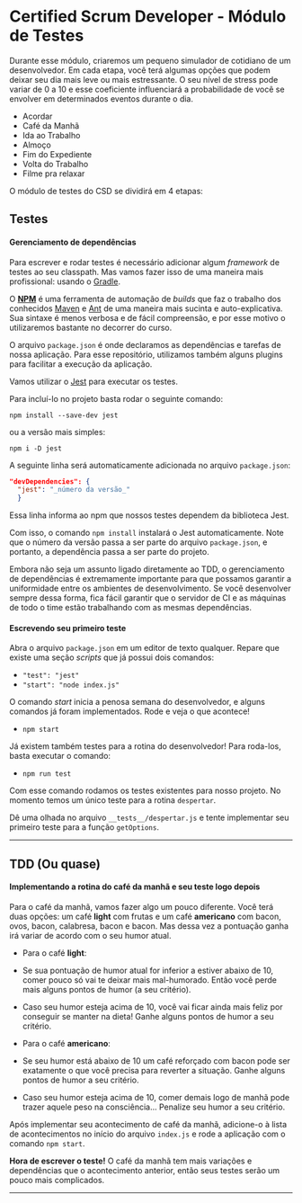 Certified Scrum Developer - Módulo de Testes
=========

Durante esse módulo, criaremos um pequeno simulador de cotidiano de um desenvolvedor. Em cada etapa, você terá algumas opções que podem deixar seu dia mais leve ou mais estressante. O seu nível de stress pode variar de 0 a 10 e esse coeficiente influenciará a probabilidade de você se envolver em determinados eventos durante o dia.

- Acordar
- Café da Manhã
- Ida ao Trabalho
- Almoço
- Fim do Expediente
- Volta do Trabalho
- Filme pra relaxar

O módulo de testes do CSD se dividirá em 4 etapas:


## Testes

#### Gerenciamento de dependências

Para escrever e rodar testes é necessário adicionar algum *framework* de testes ao seu classpath. Mas vamos fazer isso de uma maneira mais profissional: usando o [Gradle][1].

O [**NPM**][1] é uma ferramenta de automação de *builds* que faz o trabalho dos conhecidos [Maven][2] e [Ant][3] de uma maneira mais sucinta e auto-explicativa. 
Sua sintaxe é menos verbosa e de fácil compreensão, e por esse motivo o utilizaremos bastante no decorrer do curso.

O arquivo `package.json` é onde declaramos as dependências e tarefas de nossa aplicação. 
Para esse repositório, utilizamos também alguns plugins para facilitar a execução da aplicação.

Vamos utilizar o [Jest][4] para executar os testes. 

Para incluí-lo no projeto basta rodar o seguinte comando:

`npm install --save-dev jest`

ou a versão mais simples:

`npm i -D jest`

A seguinte linha será automaticamente adicionada no arquivo `package.json`:

```json
"devDependencies": {
  "jest": "_número da versão_"
  }
```

Essa linha informa ao npm que nossos testes dependem da biblioteca Jest. 

Com isso, o comando `npm install` instalará o Jest automaticamente. Note que o número da versão passa a ser parte do arquivo `package.json`, e portanto, a dependência passa a ser parte do projeto.

Embora não seja um assunto ligado diretamente ao TDD, o gerenciamento de dependências é extremamente importante para que possamos garantir a uniformidade entre os ambientes de desenvolvimento. Se você desenvolver sempre dessa forma, fica fácil garantir que o servidor de CI e as máquinas de todo o time estão trabalhando com as mesmas dependências.

#### Escrevendo seu primeiro teste

Abra o arquivo `package.json` em um editor de texto qualquer. Repare que existe uma seção _scripts_ que já possui dois comandos:

* `"test": "jest"`
* `"start": "node index.js"`

O comando *start* inicia a penosa semana do desenvolvedor, e alguns comandos já foram implementados. Rode e veja o que acontece!

* `npm start`

Já existem também testes para a rotina do desenvolvedor! Para roda-los, basta executar o comando:

* `npm run test`

Com esse comando rodamos os testes existentes para nosso projeto. No momento temos um único teste para a rotina `despertar`.

Dê uma olhada no arquivo `__tests__/despertar.js` e tente implementar seu primeiro teste para a função `getOptions`.

------------------

## TDD (Ou quase)

#### Implementando a rotina do café da manhã e seu teste logo depois

Para o café da manhã, vamos fazer algo um pouco diferente. Você terá duas opções: um café **light** com frutas e um café **americano** com bacon, ovos, bacon, calabresa, bacon e bacon. Mas dessa vez a pontuação ganha irá variar de acordo com o seu humor atual.

* Para o café **light**:
 * Se sua pontuação de humor atual for inferior a estiver abaixo de 10, comer pouco só vai te deixar mais mal-humorado. Então você perde mais alguns pontos de humor (a seu critério).
 * Caso seu humor esteja acima de 10, você vai ficar ainda mais feliz por conseguir se manter na dieta! Ganhe alguns pontos de humor a seu critério.

*  Para o café **americano**:
 * Se seu humor está abaixo de 10 um café reforçado com bacon pode ser exatamente o que você precisa para reverter a situação. Ganhe alguns pontos de humor a seu critério.
 * Caso seu humor esteja acima de 10, comer demais logo de manhã pode trazer aquele peso na consciência... Penalize seu humor a seu critério.


Após implementar seu acontecimento de café da manhã, adicione-o à lista de acontecimentos no início do arquivo `index.js` e rode a aplicação com o comando `npm start`.

**Hora de escrever o teste!** O café da manhã tem mais variações e dependências que o acontecimento anterior, então seus testes serão um pouco mais complicados.

------------------

[1]: http://www.npmjs.com/
[2]: http://maven.apache.org/
[3]: http://ant.apache.org/
[4]: https://facebook.github.io/jest/
